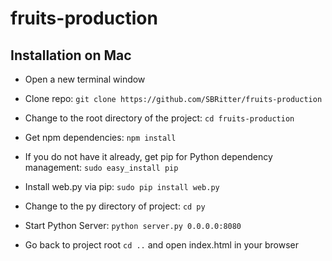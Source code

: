 # fruits-production

## Installation on Mac

* Open a new terminal window

* Clone repo: ```git clone https://github.com/SBRitter/fruits-production```

* Change to the root directory of the project: ```cd fruits-production```

* Get npm dependencies: ```npm install```

* If you do not have it already, get pip for Python dependency management: ```sudo easy_install pip```

* Install web.py via pip: ```sudo pip install web.py```

* Change to the py directory of project: ```cd py```

* Start Python Server: ```python server.py 0.0.0.0:8080```

* Go back to project root ```cd ..``` and open index.html in your browser
